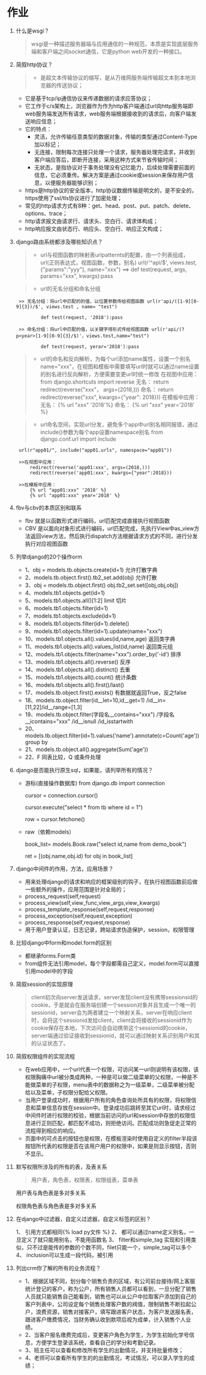 # 作业
1. 什么是wsgi？

    >wsgi是一种描述服务器端与应用通信的一种规范，本质是实现底层服务端和客户端之间socket通信，它是python web开发的一种接口。

2. 简叙http协议？

   >- 是超文本传输协议的缩写，是从万维网服务端传输超文本到本地浏览器的传送协议；
    - 它是基于tcp/ip通信协议来传递数据的请求应答协议；
    - 它工作于c/s架构上，浏览器作为作为http客户端通过url向http服务端即web服务端发送所有请求，web服务端根据接收到的请求后，向客户端发送响应信息；
    - 它的特点：
        * 灵活，允许传输任意类型的数据对象，传输的类型通过Content-Type加以标记；
        * 无连接，限制每次连接只处理一个请求，服务器处理完请求，并收到客户端应答后，即断开连接，采用这种方式来节省传输时间；
        * 无状态，是指协议对于事务处理没有记忆能力，后续处理需要前面的信息，它必须重传。解决方案是通过cookie或session来保存用户信息，以便服务器能够识别；
    - https是http协议的安全版本，http协议数据传输是明文的，是不安全的，https使用了ssl/tls协议进行了加密处理；
    - 常见的http请求方式有8种：get、head、post、put、patch、delete、options、trace；
    - http请求报文由请求行、请求头、空白行、请求体构成；
    - http响应报文由状态行、响应头、空白行、响应正文构成；

3. django路由系统都涉及哪些知识点？

    >- url与视图函数的映射表urlpatternts的配置，由一个列表组成，url(正则表达式，视图函数，参数，别名)
        url(r'^api/$', views.test, {"params":"yyy"}, name="xxx")  ==> def test(request, args, params="xxx", kwargs):pass

    >- url的无名分组和命名分组

        >> 无名分组：将url中匹配的的值，以位置参数传给视图函数 url(r'api/([1-9][0-9]{3})/$', views.test , name= "test")

                def test(request, '2018'):pass

        >> 命名分组：将url中匹配的值，以关键字得形式传给视图函数 url(r'api/(?p<year>[1-9][0-9]{3}/$)'，views.test,name="test")

                def test(request, yerar='2018'):pass

    >- url的命名和反向解析，为每个url添加name属性，设置一个别名name="xxx"，在视图和模板中需要填写url时就可以通过name设置的别名进行反向解析，方便需要变更url时统一修改
        在视图中应用：from django.shortcuts import reverse
                    无名：  return redirect(reverse("xxx"， args=(2018,)))
                    命名：  return redirect(reverse("xxx", kwargs={"year": 2018}))
        在模板中应用：
                    无名： {% url "xxx" '2018'%}
                    命名： {% url "xxx" year='2018' %}

    >- url命名空间，实现url分发，避免多个app中url别名相同报错，通过include()参数为每个app设置namespace别名
        from django.conf.url import include

        url(r"app01/", include("app01.urls", namespace="app01"))

        >>在视图中应用：
            redirect(reverse('app01:xxx', args=(2018,)))
            redirect(reverse('app01:xxx', kwargs={"year":2018}))

        >>在模板中应用：
            {% url "app01:xxx" '2018' %}
            {% url "app01:xxx" year='2018' %}

4. fbv与cbv的本质区别和联系

    - fbv 就是以函数形式进行编码，url匹配完成直接执行视图函数
    - CBV 是以面向对象形式进行编码，url匹配完成，先执行View中as_view方法返回view方法，然后执行dispatch方法根据请求方式的不同，进行分发执行对应视图函数

5. 列举django的20个操作orm
    - 1、obj = models.tb.objects.create(id=1)             允许打散字典
    - 2、models.tb.object.first().tb2_set.add(obj)        允许打散
    - 3、obj = models.tb.object.first() obj.tb2_set.set([obj,obj,obj])
    - 4、models.tb1.objects.get(id=1)
    - 5、models.tb1.objects.all()[1:2]  limit 切片
    - 6、models.tb1.objects.filter(id=1)
    - 7、models.tb1.objects.exclude(id=1)
    - 8、models.tb1.objects.filter(id=1).delete()
    - 9、models.tb1.objects.filter(id=1).update(name="xxx")
    - 10、models.tb1.objects.all().values(id,name,age)    返回类字典
    - 11、models.tb1.objects.all().values_list(id,name)   返回类元组
    - 12、models.tb1.objects.filter(name="xxx").order_by('-id')  排序
    - 13、models.tb1.objects.all().reverse()  反序
    - 14、models.tb1.objects.all().distinct() 去重
    - 15、models.tb1.objects.all().count()  统计条数
    - 16、models.tb1.objects.all().first()/last()
    - 17、models.tb.object.first().exists()  有数据就返回True，反之false
    - 18、models.tb.object.filter(id__let=10,id__get=1)  /id__in=[11,22]/id__range=[1,3]
    - 19、models.tb.object.filter(字段名__contains="xxx") /字段名__icontains="xxx" /id__isnull /id_isstartwith
    - 20、models.tb.object.filter(id=1).values('name').annotate(c=Count('age'))  group by
    - 21、models.tb.object.all().aggregate(Sum('age'))
    - 22、F 同表比较，Q 或条件处理

6. django是否能执行原生sql，如果能，请列举所有的情况？
    - 游标(直接操作数据库)
        from django.db import connection

        cursor = connection.cursor()

        cursor.execute("select * from tb where id = 1")

        row = cursor.fetchone()
    - raw（依赖models）

        book_list= models.Book.raw("select id,name from demo_book")

        ret = [(obj.name,obj.id) for obj in book_list]

7. django中间件的作用，方法，应用场景？
    - 用来处理django的请求和响应的框架级别的钩子，在执行视图函数前后做一些额外的操作，应用范围是针对全局的；
    - process_request(self,request)
    - process_view(self,view_func,view_args,view_kwargs)
    - process_template_response(self,request,response)
    - process_exception(self,request,exception)
    - process_response(self,request,response)
    - 用于用户登录认证，日志记录，跨站请求伪造保护，session，权限管理

8. 比较django中form和model.form的区别
    - 都继承forms.Form类
    - from组件无法引用model，每个字段都需自己定义，model.form可以直接引用model中的字段

9.  简叙session的实现原理

    > client初次向server发送请求，server发现client没有携带sessionsid的cookie，于是就会在服务端创建一个session对象并且生成一个唯一的sessionid，server会为两者建立一个映射关系，server在响应client时，会将这个sessionid发给client，client会将接收的sessionid作为cookie保存在本地，下次访问会自动携带这个sessionid的cookie，server端通过验证接收到sessionid，就可以通过映射关系识别用户和其的认证状态了。

10. 简叙权限组件的实现流程
    - 在web应用中，一个url代表一个权限，可访问某一url则说明有该权限，该权限胸痛中url被分类成两种，一种是可以做二级菜单的父权限，一种是不能做菜单的子权限，menu表中的数据称之为一级菜单，二级菜单被分配给以及菜单，子权限分配给父权限。
    - 当用户登录成功时，根据用户所有的角色查询处所具有的权限，将权限信息和菜单信息存放在session中。登录成功后跳转至其它url时，请求经过中间件时进行权限的校验，根据当前访问的url和session中存放的权限信息进行正则匹配，都匹配不成功，则拒绝访问。匹配成功则急促走正常的流程得到相应的响应。
    - 页面中的可点击的按钮也是权限，在模板渲染时使用自定义的filter半段该按钮所代表的权限是否在该用户用户的权限中，如果是则显示按钮，否则不显示。

11. 默写权限所涉及的所有的表，及表关系

    >用户表，角色表，权限表，权限组表，菜单表

     用户表与角色表是多对多关系

     权限角色表与角色表是多对多关系


12. 在django中过滤器，自定义过滤器，自定义标签的区别？

    >
     1、 引用方式都相同{% load py文件 %}
     2、 都可以通过name定义别名，一旦定义了就只能用别名，不能用函数名
     3、 filter和simple_tag 实现和引用类似，只不过是能传的参数的个数不同，filet只能一个，simple_tag可以多个
     4、 inclusion可以生成一段代码，被引用

13. 列出crm你了解的所有的业务流程？

    >
    - 1、根据区域不同，划分每个销售负责的区域，有公司前台接待/网上客服统计登记的客户，称为公户，所有销售人员都可以看到，一旦分配了销售人员就只能销售自己能看到，销售也可以从公户中拉取客户添加到自己的客户列表中，公司设定每个销售处理客户数的阀值，限制销售不断拉起公户，浪费资源，销售对接客户，填写跟进客户状态，为客户发送报名表，跟进客户缴费情况，当财务确认收到款项后视为成单，计入销售个人业绩。
    - 2、当客户报名缴费完成后，变更客户角色为学生，为学生初始化学号信息，方便学生登录该系统，查看自己的学分和考勤记录。
    - 3、班主任可以查看和修改所有学生的出勤情况，并支持批量修改；
    - 4、老师可以查看所有学生的的出勤情况，考试情况，可以录入学生的成绩；
